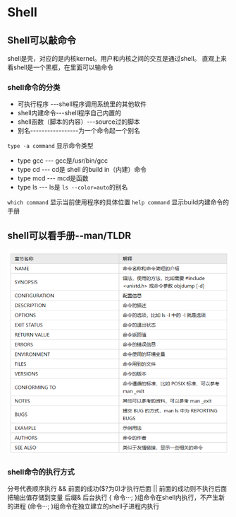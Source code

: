 # Shell

## Shell可以敲命令
shell是壳，对应的是内核kernel。用户和内核之间的交互是通过shell。
直观上来看shell是一个黑框，在里面可以输命令

### shell命令的分类
- 可执行程序   ---shell程序调用系统里的其他软件
- shell内建命令---shell程序自己内置的
- shell函数（脚本的内容）---source过的脚本
- 别名-----------------为一个命令起一个别名

`type -a command` 显示命令类型

- type gcc --- gcc是/usr/bin/gcc
- type cd --- cd是 shell 的build in（内建）命令
- type mcd --- mcd是函数 
- type ls --- ls是 `ls --color=auto`的别名

`which command` 显示当前使用程序的具体位置
`help command` 显示build内建命令的手册

## shell可以看手册--man/TLDR 

![](images/manual-section.png)


### shell命令的执行方式
分号代表顺序执行
&&  前面的成功($?为0)才执行后面
||      前面的成功则不执行后面
把输出值存储到变量
后缀& 后台执行
{ 命令···;   }组命令在shell内执行，不产生新的进程
(命令···;   )组命令在独立建立的shell子进程内执行